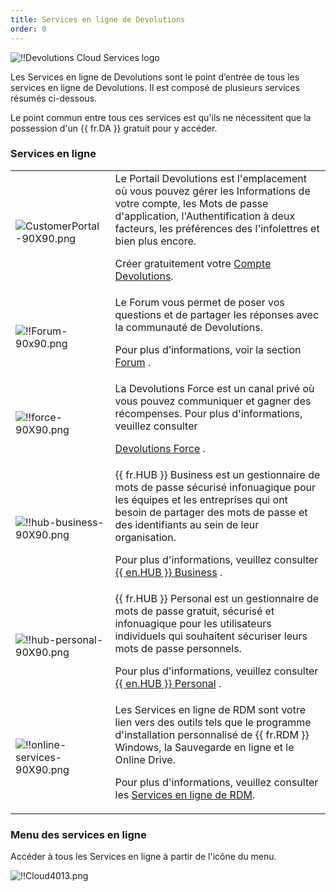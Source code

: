 ```yaml
---
title: Services en ligne de Devolutions
order: 0
---
```


![!!Devolutions Cloud Services logo](https://webdevolutions.blob.core.windows.net/images/projects/cloud/logos/cloud-color-shadow.svg)

Les Services en ligne de Devolutions sont le point d’entrée de tous les services en ligne de Devolutions. Il est composé de plusieurs services résumés ci-dessous.  

Le point commun entre tous ces services est qu'ils ne nécessitent que la possession d'un {{ fr.DA }} gratuit pour y accéder. 

### Services en ligne 

<table>
	<tr>
		<td>
<img src="/img/en/cloud/CustomerPortal-90X90.png" alt="CustomerPortal-90X90.png">
		</td>
		<td>
Le Portail Devolutions est l'emplacement où vous pouvez gérer les Informations de votre compte, les Mots de passe d'application, l'Authentification à deux facteurs, les préférences des l'infolettres et bien plus encore.  

Créer gratuitement votre <a href="/cloud/devolutions-account/">Compte Devolutions</a>. 
		</td>
	</tr>
	<tr>
		<td>
<img src="/img/common/Forum-90x90.png" alt="!!Forum-90x90.png">
		</td>
		<td>
Le Forum vous permet de poser vos questions et de partager les réponses avec la communauté de Devolutions.  

Pour plus d’informations, voir la section <a href="/cloud/forum/">Forum</a> . 
		</td>
	</tr>
	<tr>
		<td>
<img src="/img/en/cloud/force-90X90.png" alt="!!force-90X90.png">
		</td>
		<td>
La Devolutions Force est un canal privé où vous pouvez communiquer et gagner des récompenses. 
Pour plus d'informations, veuillez consulter  

<a href="/cloud/devolutions-force/">Devolutions Force</a> . 
		</td>
	</tr>
	<tr>
		<td>
<img src="/img/en/cloud/hub-business-90X90.png" alt="!!hub-business-90X90.png"> 
		</td>
		<td>
{{ fr.HUB }} Business est un gestionnaire de mots de passe sécurisé infonuagique pour les équipes et les entreprises qui ont besoin de partager des mots de passe et des identifiants au sein de leur organisation.  

Pour plus d'informations, veuillez consulter <a href="/cloud/hub-business/">{{ en.HUB }} Business</a> . 
		</td>
	</tr>
	<tr>
		<td>
<img src="/img/en/cloud/hub-personal-90X90.png" alt="!!hub-personal-90X90.png"> 
		</td>
		<td>
{{ fr.HUB }} Personal est un gestionnaire de mots de passe gratuit, sécurisé et infonuagique pour les utilisateurs individuels qui souhaitent sécuriser leurs mots de passe personnels.  

Pour plus d'informations, veuillez consulter <a href="/cloud/hub-personal/">{{ en.HUB }} Personal</a> . 
		</td>
	</tr>
	<tr>
		<td>
<img src="/img/en/cloud/online-services-90X90.png" alt="!!online-services-90X90.png"> 
		</td>
		<td>
Les Services en ligne de RDM sont votre lien vers des outils tels que le programme d'installation personnalisé de {{ fr.RDM }} Windows, la Sauvegarde en ligne et le Online Drive.  

Pour plus d'informations, veuillez consulter les <a href="/cloud/rdm-online-services/">Services en ligne de RDM</a>. 
		</td>
	</tr>
</table>

### Menu des services en ligne 

Accéder à tous les Services en ligne à partir de l'icône du menu.  

![!!Cloud4013.png](/img/fr/cloud/Cloud4013.png) 


